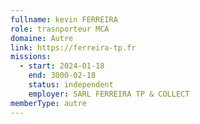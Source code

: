 ```yaml
---
fullname: kevin FERREIRA
role: trasnporteur MCA
domaine: Autre
link: https://ferreira-tp.fr
missions:
  - start: 2024-01-18
    end: 3000-02-18
    status: independent
    employer: SARL FERREIRA TP & COLLECT
memberType: autre
---
```


